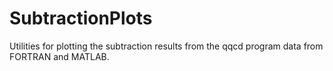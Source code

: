 # SubtractionPlots

Utilities for plotting the subtraction results from the qqcd program data from FORTRAN and MATLAB. 
